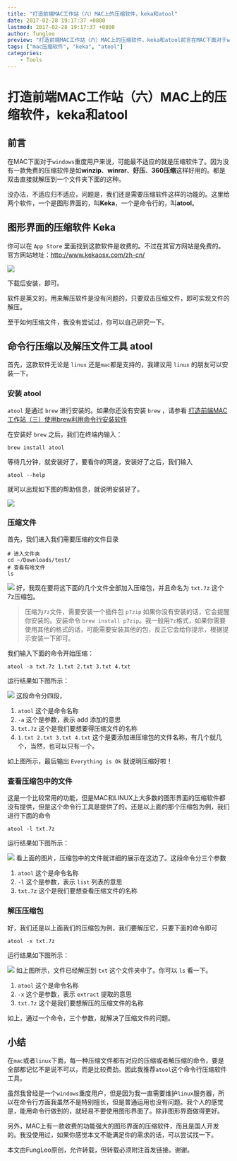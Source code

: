 ```yaml
---
title: "打造前端MAC工作站（六）MAC上的压缩软件，keka和atool"
date: 2017-02-28 19:17:37 +0800
lastmod: 2017-02-28 19:17:37 +0800
author: fungleo
preview: "打造前端MAC工作站（六）MAC上的压缩软件，keka和atool前言在MAC下面对于windows重度用户来说，可能最不适应的就是压缩软件了。因为没有一款免费的压缩软件是如winzip、winrar、好压、360压缩这样好用的。都是双击直接就解压到一个文件夹下面的这种。没办法，不适应归不适应，问题是，我们还是需要压缩软件这样的功能的。这里给两个软件，一个是图形界面的，叫Keka，一个是命令行的，叫"
tags: ["mac压缩软件", "keka", "atool"]
categories:
    - Tools
---
```


# 打造前端MAC工作站（六）MAC上的压缩软件，keka和atool

## 前言

在MAC下面对于`windows`重度用户来说，可能最不适应的就是压缩软件了。因为没有一款免费的压缩软件是如**winzip**、**winrar**、**好压**、**360压缩**这样好用的。都是双击直接就解压到一个文件夹下面的这种。

没办法，不适应归不适应，问题是，我们还是需要压缩软件这样的功能的。这里给两个软件，一个是图形界面的，叫**Keka**，一个是命令行的，叫**atool**。

## 图形界面的压缩软件 Keka

你可以在 `App Store` 里面找到这款软件是收费的。不过在其官方网站是免费的。官方网站地址：http://www.kekaosx.com/zh-cn/

![](http://www.kekaosx.com/img/keka_icon.png)

下载后安装，即可。

软件是英文的，用来解压软件是没有问题的，只要双击压缩文件，即可实现文件的解压。

至于如何压缩文件，我没有尝试过，你可以自己研究一下。

## 命令行压缩以及解压文件工具 atool

首先，这款软件无论是 `linux` 还是`mac`都是支持的，我建议用 `linux` 的朋友可以安装一下。

### 安装 atool

`atool` 是通过 `brew` 进行安装的。如果你还没有安装 `brew` ，请参看 [打造前端MAC工作站（三）使用brew利用命令行安装软件](http://blog.csdn.net/fungleo/article/details/57567538)

在安装好 `brew` 之后，我们在终端内输入：

```#
brew install atool
```
等待几分钟，就安装好了，要看你的网速，安装好了之后，我们输入

```#
atool --help
```

就可以出现如下图的帮助信息，就说明安装好了。

![](https://raw.githubusercontent.com/fengcms/articles/master/image/48/66a8042f1db3faecfbb079767036ca.png)
### 压缩文件

首先，我们进入我们需要压缩的文件目录

```#
# 进入文件夹
cd ~/Downloads/test/
# 查看有啥文件
ls
```
![](https://raw.githubusercontent.com/fengcms/articles/master/image/7e/50660775bcf7ca1d2e16872d3bb9b4.png)
好，我现在要将这下面的几个文件全部加入压缩包，并且命名为 `txt.7z` 这个7z压缩包。

> 压缩为`7z`文件，需要安装一个插件包 `p7zip` 如果你没有安装的话，它会提醒你安装的。安装命令 `brew install p7zip`。我一般用`7z`格式，如果你需要使用其他的格式的话，可能需要安装其他的包，反正它会给你提示，根据提示安装一下即可。

我们输入下面的命令开始压缩：

```#
atool -a txt.7z 1.txt 2.txt 3.txt 4.txt
```
运行结果如下图所示：

![](https://raw.githubusercontent.com/fengcms/articles/master/image/58/726649b20d89fef83f36f7bfea134d.png)
这段命令分四段，

1. `atool` 这个是命令名称
2. `-a` 这个是参数，表示 add 添加的意思
3. `txt.7z` 这个是我们要想要得压缩文件的名称
4. `1.txt 2.txt 3.txt 4.txt` 这个是要添加进压缩包的文件名称，有几个就几个，当然，也可以只有一个。

如上图所示，最后输出 `Everything is Ok` 就说明压缩好啦！

### 查看压缩包中的文件

这是一个比较常用的功能，但是MAC和LINUX上大多数的图形界面的压缩软件都没有提供，但是这个命令行工具是提供了的。还是以上面的那个压缩包为例，我们进行下面的命令

```#
atool -l txt.7z
```

运行结果如下图所示：

![](https://raw.githubusercontent.com/fengcms/articles/master/image/fb/1cd8fbe50f0653acef9c57b17acad2.png)
看上面的图片，压缩包中的文件就详细的展示在这边了。这段命令分三个参数

1. `atool` 这个是命令名称
2. `-l` 这个是参数，表示 `list` 列表的意思
3. `txt.7z` 这个是我们要想查看压缩文件的名称

### 解压压缩包

好，我们还是以上面我们的压缩包为例，我们要解压它，只要下面的命令即可

```#
atool -x txt.7z
```

运行结果如下图所示：

![](https://raw.githubusercontent.com/fengcms/articles/master/image/47/a4a78bb5e2efec3a138fccf1dd8838.png)
如上图所示，文件已经解压到 `txt` 这个文件夹中了。你可以 `ls` 看一下。

1. `atool` 这个是命令名称
2. `-x` 这个是参数，表示 `extract` 提取的意思
3. `txt.7z` 这个是我们要想解压的压缩文件的名称

如上，通过一个命令，三个参数，就解决了压缩文件的问题。

## 小结

在`mac`或者`linux`下面，每一种压缩文件都有对应的压缩或者解压缩的命令，要是全部都记忆不是说不可以，而是比较费劲。因此我推荐`atool`这个命令行压缩软件工具。

虽然我曾经是一个`windows`重度用户，但是因为我一直需要维护`linux`服务器，所以在命令行方面我虽然不是特别擅长，但是普通运用也没有问题。我个人的感觉是，能用命令行做到的，就轻易不要使用图形界面了。除非图形界面做得更好。

另外，MAC上有一款收费的功能强大的图形界面的压缩软件，而且是国人开发的。我没使用过，如果你感觉本文不能满足你的需求的话，可以尝试找一下。

本文由FungLeo原创，允许转载，但转载必须附注首发链接。谢谢。

